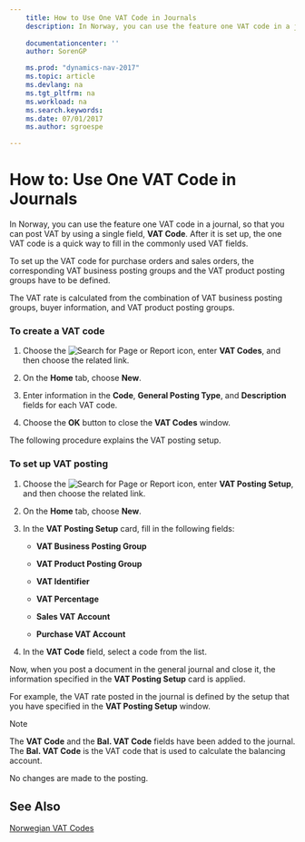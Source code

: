 ```yaml
---
    title: How to Use One VAT Code in Journals 
    description: In Norway, you can use the feature one VAT code in a journal, so that you can post VAT by using a single field, **VAT Code**. After it is set up, the one VAT code is a quick way to fill in the commonly used VAT fields.
    
    documentationcenter: ''
    author: SorenGP

    ms.prod: "dynamics-nav-2017"
    ms.topic: article
    ms.devlang: na
    ms.tgt_pltfrm: na
    ms.workload: na
    ms.search.keywords:
    ms.date: 07/01/2017
    ms.author: sgroespe

---
```

# How to: Use One VAT Code in Journals
In Norway, you can use the feature one VAT code in a journal, so that you can post VAT by using a single field, **VAT Code**. After it is set up, the one VAT code is a quick way to fill in the commonly used VAT fields.  
  
 To set up the VAT code for purchase orders and sales orders, the corresponding VAT business posting groups and the VAT product posting groups have to be defined.  
  
 The VAT rate is calculated from the combination of VAT business posting groups, buyer information, and VAT product posting groups.  
  
### To create a VAT code  
  
1.  Choose the ![Search for Page or Report](media/ui-search/search_small.png "Search for Page or Report icon") icon, enter **VAT Codes**, and then choose the related link.  
  
2.  On the  **Home** tab, choose **New**.  
  
3.  Enter information in the **Code**, **General Posting Type**, and **Description** fields for each VAT code.  
  
4.  Choose the **OK** button to close the **VAT Codes** window.  
  
 The following procedure explains the VAT posting setup.  
  
### To set up VAT posting  
  
1.  Choose the ![Search for Page or Report](media/ui-search/search_small.png "Search for Page or Report icon") icon, enter **VAT Posting Setup**, and then choose the related link.  
  
2.  On the **Home** tab, choose **New**.  
  
3.  In the **VAT Posting Setup** card, fill in the following fields:  
  
    -   **VAT Business Posting Group**  
  
    -   **VAT Product Posting Group**  
  
    -   **VAT Identifier**  
  
    -   **VAT Percentage**  
  
    -   **Sales VAT Account**  
  
    -   **Purchase VAT Account**  
  
4.  In the **VAT Code** field, select a code from the list.  
  
 Now, when you post a document in the general journal and close it, the information specified in the **VAT Posting Setup** card is applied.  
  
 For example, the VAT rate posted in the journal is defined by the setup that you have specified in the **VAT Posting Setup** window.  
  
> [!NOTE]  
>  The **VAT Code** and the **Bal. VAT Code**  fields have been added to the journal. The **Bal. VAT Code** is the VAT code that is used to calculate the balancing account.  
>   
>  No changes are made to the posting.  
  
## See Also  
 [Norwegian VAT Codes](norwegian-vat-codes.md)